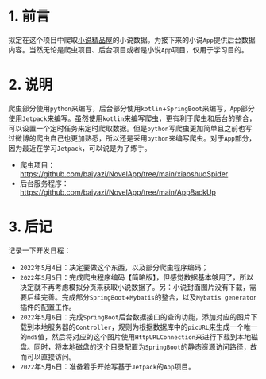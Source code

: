 # 1. 前言
拟定在这个项目中爬取[小说精品屋](http://47.106.243.172:8888/book/bookclass.html)的小说数据。为接下来的小说`App`提供后台数据内容。当然无论是爬虫项目、后台项目或者是小说`App`项目，仅用于学习目的。

# 2. 说明
爬虫部分使用`python`来编写，后台部分使用`kotlin`+`SpringBoot`来编写，`App`部分使用`Jetpack`来编写。虽然使用`kotlin`来编写爬虫，更有利于爬虫和后台的整合，可以设置一个定时任务来定时爬取数据。但是`python`写爬虫更加简单且之前也写过微博的爬虫自己也更加熟悉，所以还是采用`python`来编写爬虫。对于`App`部分，因为最近在学习`Jetpack`，可以说是为了练手。

* 爬虫项目：https://github.com/baiyazi/NovelApp/tree/main/xiaoshuoSpider
* 后台服务程序：https://github.com/baiyazi/NovelApp/tree/main/AppBackUp

# 3. 后记

记录一下开发日程：
* `2022`年`5`月`4`日：决定要做这个东西，以及部分爬虫程序编码；
* `2022`年`5`月`5`日：完成爬虫程序编码【简略版】，但感觉数据基本够用了，所以决定就不再考虑模拟分页来获取小说数据了。另：小说封面图片没有下载，需要后续完善。完成部分`SpringBoot`+`Mybatis`的整合，以及`Mybatis generator`插件的配置工作。
* `2022`年`5`月`6`日：完成`SpringBoot`后台数据接口的查询功能，添加对应的图片下载到本地服务器的`Controller`，规则为根据数据库中的`picURL`来生成一个唯一的`md5`值，然后将对应的这个图片使用`HttpURLConnection`来进行下载到本地磁盘。同时，将本地磁盘的这个目录配置为`SpringBoot`的静态资源访问路径，故而可以直接访问。
* `2022`年`5`月`6`日：准备着手开始写基于`Jetpack`的`App`项目。


